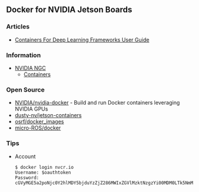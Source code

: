## Docker for NVIDIA Jetson Boards


### Articles
- [Containers For Deep Learning Frameworks User Guide](https://docs.nvidia.com/deeplearning/frameworks/user-guide/index.html)


### Information
- [NVIDIA NGC](ihttps://ngc.nvidia.com/catalog)
    - [Containers](https://ngc.nvidia.com/catalog/containers)


### Open Source
- [NVIDIA/nvidia-docker](https://github.com/NVIDIA/nvidia-docker) - Build and run Docker containers leveraging NVIDIA GPUs
- [dusty-nv/jetson-containers](https://github.com/dusty-nv/jetson-containers)
- [osrf/docker_images](https://github.com/osrf/docker_images)
- [micro-ROS/docker](https://github.com/micro-ROS/docker)

### Tips
- Account
	```
	$ docker login nvcr.io
	Username: $oauthtoken
	Password: cGVyMGE5a2poNjc0Y2hlMDY5bjduYzZjZ286MWIxZGVlMzktNzgzYi00MDM0LTk5NmMtYTFhOGJlM2VjNGFj
	```


